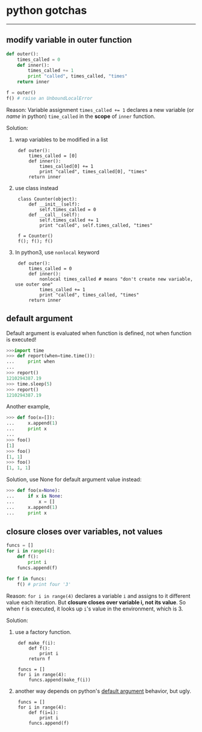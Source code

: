 python gotchas
====
------


modify variable in outer function
----
```python
def outer():
    times_called = 0
    def inner():
        times_called += 1
        print "called", times_called, "times"
    return inner

f = outer()
f() # raise an UnboundLocalError
```

Reason: Variable assignment `times_called += 1` declares a new variable (or *name* in python) `time_called` in the **scope** of `inner` function.

Solution:

1. wrap variables to be modified in a list

        def outer():
            times_called = [0]
            def inner():
                times_called[0] += 1
                print "called", times_called[0], "times"
            return inner


2. use class instead

        class Counter(object):
            def __init__(self):
                self.times_called = 0
            def __call__(self):
                self.times_called += 1
                print "called", self.times_called, "times"
        
        f = Counter()
        f(); f(); f()

3. In python3, use `nonlocal` keyword

        def outer():
            times_called = 0
            def inner():
                nonlocal times_called # means "don't create new variable, use outer one"
                times_called += 1
                print "called", times_called, "times"
            return inner


<a id="default_argument"></a>
default argument
----

Default argument is evaluated when function is defined, not when function is executed!

```python
>>>import time
>>> def report(when=time.time()):
...     print when
...
>>> report()
1210294387.19
>>> time.sleep(5)
>>> report()
1210294387.19
```

Another example,

```python
>>> def foo(x=[]):
...     x.append(1)
...     print x
... 
>>> foo()
[1]
>>> foo()
[1, 1]
>>> foo()
[1, 1, 1]
```

Solution, use None for default argument value instead:

```python
>>> def foo(x=None):
...     if x is None:
...         x = []
...     x.append(1)
...     print x
```


closure closes over variables, not values
----

```python
funcs = []
for i in range(4):
    def f():
        print i
    funcs.append(f)

for f in funcs:
    f() # print four '3'
```

Reason: `for i in range(4)` declares a variable `i` and assigns to it different value each iteration. But **closure closes over variable i, not its value**. So when `f` is executed, it looks up `i`'s value in the environment, which is 3.

Solution:

1. use a factory function.

        def make_f(i):
            def f():
                print i
            return f
        
        funcs = []
        for i in range(4):
            funcs.append(make_f(i))

2. another way depends on python's [default argument](#default_argument) behavior, but ugly.

        funcs = []
        for i in range(4):
            def f(i=i):
                print i
            funcs.append(f)